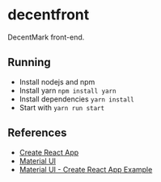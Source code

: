 # decentfront
DecentMark front-end.

## Running
- Install nodejs and npm
- Install yarn `npm install yarn`
- Install dependencies `yarn install`
- Start with `yarn run start`

## References
- [Create React App](https://github.com/facebookincubator/create-react-app/blob/master/packages/react-scripts/template/README.md)
- [Material UI](https://material-ui.com/)
- [Material UI - Create React App Example](https://github.com/mui-org/material-ui/tree/master/examples/create-react-app)
